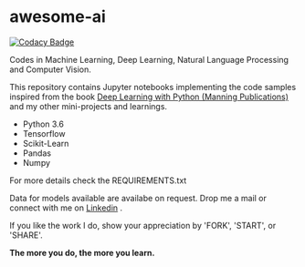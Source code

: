 # awesome-ai 

[![Codacy Badge](https://api.codacy.com/project/badge/Grade/8497c0a4b0d8455e87d837c33d5ae939)](https://www.codacy.com/app/nityansuman/awesome-ai?utm_source=github.com&amp;utm_medium=referral&amp;utm_content=nityansuman/awesome-ai&amp;utm_campaign=Badge_Grade)

Codes in Machine Learning, Deep Learning, Natural Language Processing and Computer Vision.


This repository contains Jupyter notebooks implementing the code samples inspired from the book [Deep Learning with Python (Manning Publications)](https://www.manning.com/books/deep-learning-with-python?a_aid=keras&a_bid=76564dff) and my other mini-projects and learnings. 

+ Python 3.6
+ Tensorflow
+ Scikit-Learn
+ Pandas
+ Numpy

For more details check the REQUIREMENTS.txt

Data for models available are availabe on request. Drop me a mail or connect with me on [Linkedin](https://linkedin.com/in/kumar-nityan-suman/) .

If you like the work I do, show your appreciation by 'FORK', 'START', or 'SHARE'.

<b> The more you do, the more you learn. </b>

